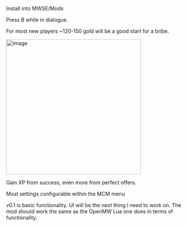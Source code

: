 Install into MWSE/Mods

Press B while in dialogue.

For most new players ~120-150 gold will be a good start for a bribe. 

<img width="369" height="369" alt="image" src="https://github.com/user-attachments/assets/e8fedc3e-2900-460b-940b-887f3d2d72ab" />


Gain XP from success, even more from perfect offers.

Most settings configurable within the MCM menu

v0.1 is basic functionality. UI will be the next thing I need to work on. The mod should work the same as the OpenMW Lua one does in terms of functionality. 
